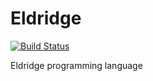 # Eldridge

[![Build Status](https://travis-ci.org/Cassin01/Eldridge.svg?branch=master)](https://travis-ci.org/Cassin01/Eldridge)

Eldridge programming language
